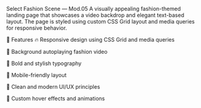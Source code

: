 Select Fashion Scene — Mod.05
A visually appealing fashion-themed landing page that showcases a video backdrop and elegant text-based layout. The page is styled using custom CSS Grid layout and media queries for responsive behavior.

🚀 Features
🔥 Responsive design using CSS Grid and media queries

🎥 Background autoplaying fashion video

🎨 Bold and stylish typography

📱 Mobile-friendly layout

🎯 Clean and modern UI/UX principles

🍊 Custom hover effects and animations
